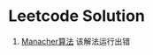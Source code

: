 # Leetcode Solution

1. [Manacher算法](https://github.com/apachecn/awesome-leetcode/blob/master/docs/Leetcode_Solutions/005._longest_palindromic_substring.md) 该解法运行出错